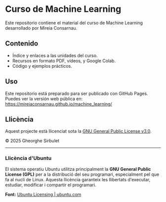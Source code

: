 # Curso de Machine Learning

Este repositorio contiene el material del curso de Machine Learning desarrollado por Mireia Consarnau.

## Contenido

- Índice y enlaces a las unidades del curso.
- Recursos en formato PDF, vídeos, y Google Colab.
- Código y ejemplos prácticos.

## Uso

Este repositorio está preparado para ser publicado con GitHub Pages.  
Puedes ver la versión web pública en:  
https://mireiaconsarnau.github.io/machine_learning/

## Llicència

Aquest projecte està llicenciat sota la [GNU General Public License v3.0](./LICENSE).

© 2025 Gheorghe Sirbulet

---

### Llicència d'Ubuntu

El sistema operatiu Ubuntu utilitza principalment la **GNU General Public License (GPL)** per a la distribució del seu programari, especialment pel que fa al nucli de Linux. Aquesta llicència garanteix les llibertats d'executar, estudiar, modificar i compartir el programari.

**Font:** [Ubuntu Licensing | ubuntu.com](https://ubuntu.com/licensing)
